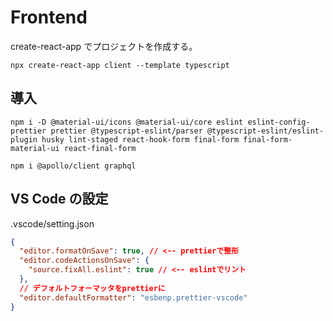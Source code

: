 # Frontend

create-react-app でプロジェクトを作成する。

```
npx create-react-app client --template typescript
```

## 導入

```
npm i -D @material-ui/icons @material-ui/core eslint eslint-config-prettier prettier @typescript-eslint/parser @typescript-eslint/eslint-plugin husky lint-staged react-hook-form final-form final-form-material-ui react-final-form

npm i @apollo/client graphql
```

## VS Code の設定

.vscode/setting.json

```json
{
  "editor.formatOnSave": true, // <-- prettierで整形
  "editor.codeActionsOnSave": {
    "source.fixAll.eslint": true // <-- eslintでリント
  },
  // デフォルトフォーマッタをprettierに
  "editor.defaultFormatter": "esbenp.prettier-vscode"
}
```
